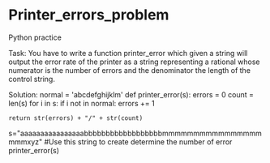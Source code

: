 # Printer_errors_problem
Python practice

Task:
You have to write a function printer_error which given a string will output the error rate of the printer as a string representing a rational whose numerator is the number of errors and the denominator the length of the control string.

Solution:
normal = 'abcdefghijklm'
def printer_error(s):
    errors = 0
    count = len(s)
    for i in s:
        if i not in normal:
            errors += 1
        
    return str(errors) + "/" + str(count)  
    
s="aaaaaaaaaaaaaaaabbbbbbbbbbbbbbbbbbmmmmmmmmmmmmmmmmmmmxyz" #Use this string to create determine the number of error
printer_error(s)
